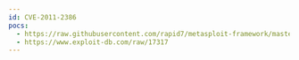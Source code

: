 ```yaml
---
id: CVE-2011-2386
pocs:
  - https://raw.githubusercontent.com/rapid7/metasploit-framework/master/modules/exploits/windows/fileformat/visiwave_vwr_type.rb
  - https://www.exploit-db.com/raw/17317
---
```

